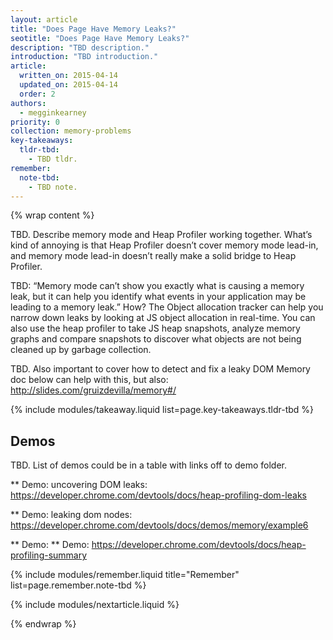 ```yaml
---
layout: article
title: "Does Page Have Memory Leaks?"
seotitle: "Does Page Have Memory Leaks?"
description: "TBD description."
introduction: "TBD introduction."
article:
  written_on: 2015-04-14
  updated_on: 2015-04-14
  order: 2
authors:
  - megginkearney
priority: 0
collection: memory-problems
key-takeaways:
  tldr-tbd:
    - TBD tldr.
remember:
  note-tbd:
    - TBD note.
---
```

{% wrap content %}

TBD. Describe memory mode and Heap Profiler working together. What’s kind of annoying is that Heap Profiler doesn’t cover memory mode lead-in, and memory mode lead-in doesn’t really make a solid bridge to Heap Profiler.
 
TBD: “Memory mode can’t show you exactly what is causing a memory leak, but it can help you identify what events in your application may be leading to a memory leak.” How? The Object allocation tracker can help you narrow down leaks by looking at JS object allocation in real-time. You can also use the heap profiler to take JS heap snapshots, analyze memory graphs and compare snapshots to discover what objects are not being cleaned up by garbage collection.

TBD. Also important to cover how to detect and fix a leaky DOM
Memory doc below can help with this, but also: http://slides.com/gruizdevilla/memory#/

{% include modules/takeaway.liquid list=page.key-takeaways.tldr-tbd %}

## Demos

TBD. List of demos could be in a table with links off to demo folder.

** Demo: uncovering DOM leaks: https://developer.chrome.com/devtools/docs/heap-profiling-dom-leaks

** Demo: leaking dom nodes: https://developer.chrome.com/devtools/docs/demos/memory/example6 

** Demo: ** Demo: https://developer.chrome.com/devtools/docs/heap-profiling-summary

{% include modules/remember.liquid title="Remember" list=page.remember.note-tbd %}

{% include modules/nextarticle.liquid %}

{% endwrap %}

